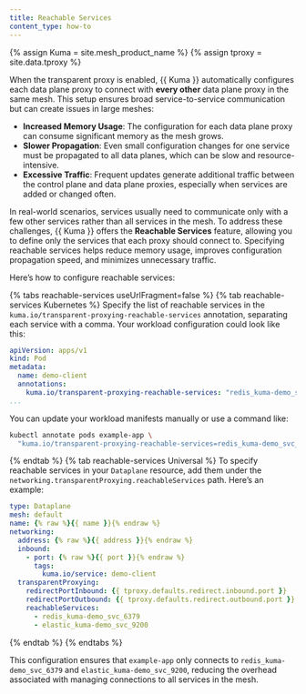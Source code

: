 ```yaml
---
title: Reachable Services
content_type: how-to
---
```


{% assign Kuma = site.mesh_product_name %}
{% assign tproxy = site.data.tproxy %}

When the transparent proxy is enabled, {{ Kuma }} automatically configures each data plane proxy to connect with **every other** data plane proxy in the same mesh. This setup ensures broad service-to-service communication but can create issues in large meshes:

- **Increased Memory Usage**: The configuration for each data plane proxy can consume significant memory as the mesh grows.
- **Slower Propagation**: Even small configuration changes for one service must be propagated to all data planes, which can be slow and resource-intensive.
- **Excessive Traffic**: Frequent updates generate additional traffic between the control plane and data plane proxies, especially when services are added or changed often.

In real-world scenarios, services usually need to communicate only with a few other services rather than all services in the mesh. To address these challenges, {{ Kuma }} offers the **Reachable Services** feature, allowing you to define only the services that each proxy should connect to. Specifying reachable services helps reduce memory usage, improves configuration propagation speed, and minimizes unnecessary traffic.

Here’s how to configure reachable services:

{% tabs reachable-services useUrlFragment=false %}
{% tab reachable-services Kubernetes %}
Specify the list of reachable services in the `kuma.io/transparent-proxying-reachable-services` annotation, separating each service with a comma. Your workload configuration could look like this:

```yaml
apiVersion: apps/v1
kind: Pod
metadata:
  name: demo-client
  annotations:
    kuma.io/transparent-proxying-reachable-services: "redis_kuma-demo_svc_6379,elastic_kuma-demo_svc_9200"
...
```

You can update your workload manifests manually or use a command like:

```sh
kubectl annotate pods example-app \
  "kuma.io/transparent-proxying-reachable-services=redis_kuma-demo_svc_6379,elastic_kuma-demo_svc_9200"
```
{% endtab %}
{% tab reachable-services Universal %}
To specify reachable services in your `Dataplane` resource, add them under the `networking.transparentProxying.reachableServices` path. Here’s an example:

```yaml
type: Dataplane
mesh: default
name: {% raw %}{{ name }}{% endraw %}
networking:
  address: {% raw %}{{ address }}{% endraw %}
  inbound:
    - port: {% raw %}{{ port }}{% endraw %}
      tags:
        kuma.io/service: demo-client
  transparentProxying:
    redirectPortInbound: {{ tproxy.defaults.redirect.inbound.port }}
    redirectPortOutbound: {{ tproxy.defaults.redirect.outbound.port }}
    reachableServices:
      - redis_kuma-demo_svc_6379
      - elastic_kuma-demo_svc_9200 
```
{% endtab %}
{% endtabs %}

This configuration ensures that `example-app` only connects to `redis_kuma-demo_svc_6379` and `elastic_kuma-demo_svc_9200`, reducing the overhead associated with managing connections to all services in the mesh.
